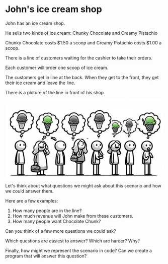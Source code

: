 # John's ice cream shop

John has an ice cream shop.

He sells two kinds of ice cream: Chunky Chocolate and Creamy Pistachio

Chunky Chocolate costs $1.50 a scoop and Creamy Pistachio costs $1.00 a scoop.

There is a line of customers waiting for the cashier to take their orders.

Each customer will order one scoop of ice cream.

The customers get in line at the back. When they get to the front, they get their ice cream and leave the line.

There is a picture of the line in front of his shop.

![Que for shop](./img/queue-for-ice-cream.png)

Let's think about what questions we might ask about this scenario and how we could answer them.

Here are a few examples:

1. How many people are in the line?
2. How much revenue will John make from these customers.
3. How many people want Chocolate Chunk?

Can you think of a few more questions we could ask?

Which questions are easiest to answer? Which are harder? Why?

Finally, how might we represent the scenario in code? Can we create a program that will answer this question?
